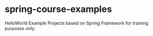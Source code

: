 spring-course-examples
======================

HelloWorld Example Projects based on Spring Framework for training purposes only.